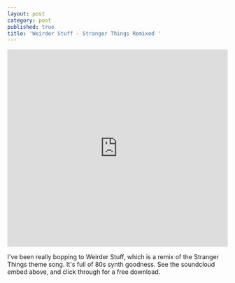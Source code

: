 ```yaml
---
layout: post
category: post
published: true
title: 'Weirder Stuff - Stranger Things Remixed '
---
```

<iframe width="100%" height="450" scrolling="no" frameborder="no" src="https://w.soundcloud.com/player/?url=https%3A//api.soundcloud.com/tracks/283882129&amp;auto_play=false&amp;hide_related=false&amp;show_comments=true&amp;show_user=true&amp;show_reposts=false&amp;visual=true"></iframe> 

I've been really bopping to Weirder Stuff, which is a remix of the Stranger Things theme song. It's full of 80s synth goodness. See the soundcloud embed above, and click through for a free download. 
